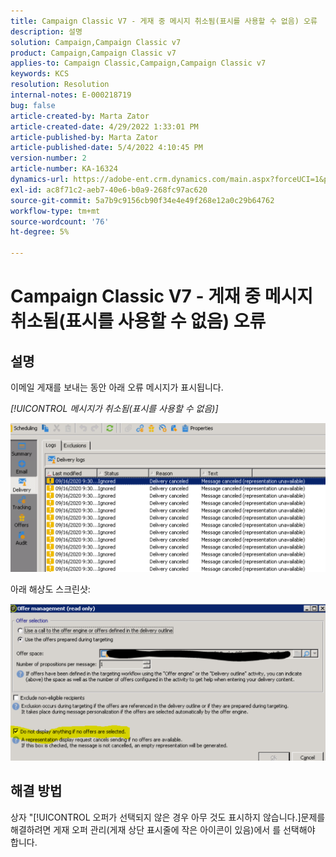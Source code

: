 ```yaml
---
title: Campaign Classic V7 - 게재 중 메시지 취소됨(표시를 사용할 수 없음) 오류
description: 설명
solution: Campaign,Campaign Classic v7
product: Campaign,Campaign Classic v7
applies-to: Campaign Classic,Campaign,Campaign Classic v7
keywords: KCS
resolution: Resolution
internal-notes: E-000218719
bug: false
article-created-by: Marta Zator
article-created-date: 4/29/2022 1:33:01 PM
article-published-by: Marta Zator
article-published-date: 5/4/2022 4:10:45 PM
version-number: 2
article-number: KA-16324
dynamics-url: https://adobe-ent.crm.dynamics.com/main.aspx?forceUCI=1&pagetype=entityrecord&etn=knowledgearticle&id=deaa59df-c0c7-ec11-a7b6-0022480a1d64
exl-id: ac8f71c2-aeb7-40e6-b0a9-268fc97ac620
source-git-commit: 5a7b9c9156cb90f34e4e49f268e12a0c29b64762
workflow-type: tm+mt
source-wordcount: '76'
ht-degree: 5%

---
```


# Campaign Classic V7 - 게재 중 메시지 취소됨(표시를 사용할 수 없음) 오류

## 설명


이메일 게재를 보내는 동안 아래 오류 메시지가 표시됩니다.

*[!UICONTROL 메시지가 취소됨(표시를 사용할 수 없음)]*

![](assets/___dfaa59df-c0c7-ec11-a7b6-0022480a1d64___.png)


아래 해상도 스크린샷: 


![](assets/___e1aa59df-c0c7-ec11-a7b6-0022480a1d64___.png)


## 해결 방법


상자 &quot;[!UICONTROL 오퍼가 선택되지 않은 경우 아무 것도 표시하지 않습니다.]문제를 해결하려면 게재 오퍼 관리(게재 상단 표시줄에 작은 아이콘이 있음)에서 를 선택해야 합니다.
